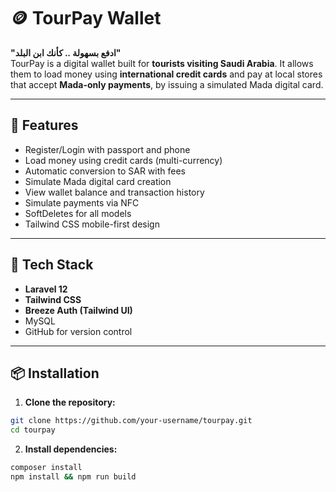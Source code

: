 # 🪙 TourPay Wallet

**"ادفع بسهولة .. كأنك ابن البلد"**  
TourPay is a digital wallet built for **tourists visiting Saudi Arabia**. It allows them to load money using **international credit cards** and pay at local stores that accept **Mada-only payments**, by issuing a simulated Mada digital card.

---

## 🚀 Features

- Register/Login with passport and phone
- Load money using credit cards (multi-currency)
- Automatic conversion to SAR with fees
- Simulate Mada digital card creation
- View wallet balance and transaction history
- Simulate payments via NFC
- SoftDeletes for all models
- Tailwind CSS mobile-first design

---

## 🧰 Tech Stack

- **Laravel 12**
- **Tailwind CSS**
- **Breeze Auth (Tailwind UI)**
- MySQL
- GitHub for version control

---

## 📦 Installation

1. **Clone the repository:**

```bash
git clone https://github.com/your-username/tourpay.git
cd tourpay
```

2. **Install dependencies:**
```bash
composer install
npm install && npm run build
```
